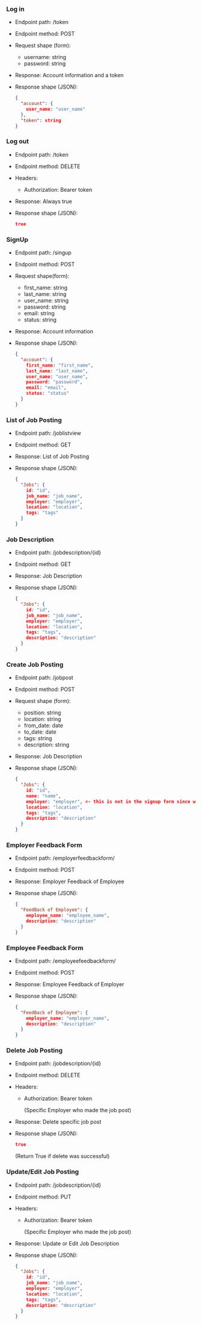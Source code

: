 ### Log in

* Endpoint path: /token
* Endpoint method: POST

* Request shape (form):
  * username: string
  * password: string

* Response: Account information and a token
* Response shape (JSON):
    ```json
    {
      "account": {
        user_name: "user_name"
      },
      "token": string
    }
    ```
### Log out

* Endpoint path: /token
* Endpoint method: DELETE

* Headers:
  * Authorization: Bearer token

* Response: Always true
* Response shape (JSON):
    ```json
    true
    ```

### SignUp

* Endpoint path: /singup
* Endpoint method: POST

* Request shape(form):
    * first_name: string
    * last_name: string
    * user_name: string
    * password: string
    * email: string
    * status: string

* Response: Account information
* Response shape (JSON):
    ```json
    {
      "account": {
        first_name: "first_name",
        last_name: "last_name",
        user_name: "user_name",
        password: "password",
        email: "email",
        status: "status"
      }
    }
    ```

### List of Job Posting

* Endpoint path: /joblistview
* Endpoint method: GET

* Response: List of Job Posting
* Response shape (JSON):
    ```json
    {
      "Jobs": {
        id: "id",
        job_name: "job_name",
        employer: "employer",
        location: "location",
        tags: "tags"
      }
    }
    ```
### Job Description

* Endpoint path: /jobdescription/{id}
* Endpoint method: GET

* Response: Job Description
* Response shape (JSON):
    ```json
    {
      "Jobs": {
        id: "id",
        job_name: "job_name",
        employer: "employer",
        location: "location",
        tags: "tags",
        description: "description"
      }
    }
    ```
### Create Job Posting

* Endpoint path: /jobpost
* Endpoint method: POST

* Request shape (form):
  * position: string
  * location: string
  * from_date: date
  * to_date: date
  * tags: string
  * description: string

* Response: Job Description
* Response shape (JSON):
    ```json
    {
      "Jobs": {
        id: "id",
        name: "name",
        employer: "employer", <- this is not in the signup form since we can pull the employer name from who is posting
        location: "location",
        tags: "tags",
        description: "description"
      }
    }
    ```

### Employer Feedback Form

* Endpoint path: /employerfeedbackform/
* Endpoint method: POST

* Response: Employer Feedback of Employee
* Response shape (JSON):
    ```json
    {
      "FeedBack of Employee": {
        employee_name: "employee_name",
        description: "description"
      }
    }
    ```

### Employee Feedback Form

* Endpoint path: /employeefeedbackform/
* Endpoint method: POST

* Response: Employee Feedback of Employer
* Response shape (JSON):
    ```json
    {
      "FeedBack of Employee": {
        employer_name: "employer_name",
        description: "description"
      }
    }
    ```
### Delete Job Posting

* Endpoint path: /jobdescription/{id}
* Endpoint method: DELETE

* Headers:
  * Authorization: Bearer token

    (Specific Employer who made the job post)

* Response: Delete specific job post
* Response shape (JSON):
    ```json
    true
    ```
  (Return True if delete was successful)


 ### Update/Edit Job Posting

* Endpoint path: /jobdescription/{id}
* Endpoint method: PUT

* Headers:
  * Authorization: Bearer token

    (Specific Employer who made the job post)

* Response: Update or Edit Job Description
* Response shape (JSON):
    ```json
    {
      "Jobs": {
        id: "id",
        job_name: "job_name",
        employer: "employer",
        location: "location",
        tags: "tags",
        description: "description"
      }
    }
